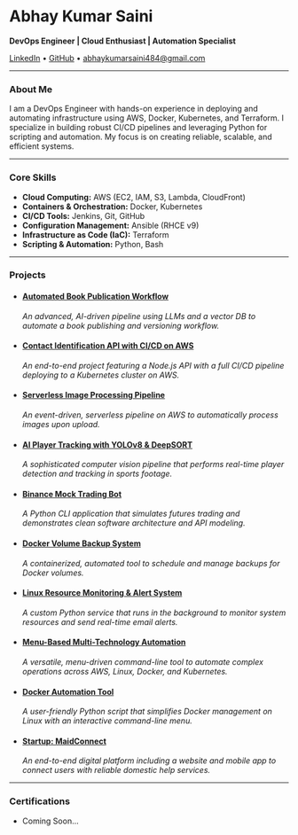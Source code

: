 # Abhay Kumar Saini

**DevOps Engineer | Cloud Enthusiast | Automation Specialist**

[LinkedIn](https://linkedin.com/in/abhay-kumar-saini-571891264) • [GitHub](https://github.com/githubabhay2003) • <abhaykumarsaini484@gmail.com>

---

### About Me

I am a DevOps Engineer with hands-on experience in deploying and automating infrastructure using AWS, Docker, Kubernetes, and Terraform. I specialize in building robust CI/CD pipelines and leveraging Python for scripting and automation. My focus is on creating reliable, scalable, and efficient systems.

---

### Core Skills

* **Cloud Computing:** AWS (EC2, IAM, S3, Lambda, CloudFront)
* **Containers & Orchestration:** Docker, Kubernetes
* **CI/CD Tools:** Jenkins, Git, GitHub
* **Configuration Management:** Ansible (RHCE v9)
* **Infrastructure as Code (IaC):** Terraform
* **Scripting & Automation:** Python, Bash

---
### Projects

* #### [Automated Book Publication Workflow](./book-pipeline-project.md)
  *An advanced, AI-driven pipeline using LLMs and a vector DB to automate a book publishing and versioning workflow.*

* #### [Contact Identification API with CI/CD on AWS](./contact-api-project.md)
  *An end-to-end project featuring a Node.js API with a full CI/CD pipeline deploying to a Kubernetes cluster on AWS.*

* #### [Serverless Image Processing Pipeline](./serverless-project.md)
  *An event-driven, serverless pipeline on AWS to automatically process images upon upload.*

* #### [AI Player Tracking with YOLOv8 & DeepSORT](./player-tracking-project.md)
  *A sophisticated computer vision pipeline that performs real-time player detection and tracking in sports footage.*

* #### [Binance Mock Trading Bot](./trading-bot-project.md)
  *A Python CLI application that simulates futures trading and demonstrates clean software architecture and API modeling.*

* #### [Docker Volume Backup System](./docker-backup-project.md)
  *A containerized, automated tool to schedule and manage backups for Docker volumes.*

* #### [Linux Resource Monitoring & Alert System](./lrmas-project.md)
  *A custom Python service that runs in the background to monitor system resources and send real-time email alerts.*

* #### [Menu-Based Multi-Technology Automation](./menu-project.md)
  *A versatile, menu-driven command-line tool to automate complex operations across AWS, Linux, Docker, and Kubernetes.*

* #### [Docker Automation Tool](./docker-automation-project.md)
  *A user-friendly Python script that simplifies Docker management on Linux with an interactive command-line menu.*

* #### [Startup: MaidConnect](./maidconnect-project.md)
  *An end-to-end digital platform including a website and mobile app to connect users with reliable domestic help services.*
---

### Certifications

* Coming Soon...
